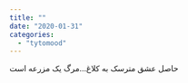 ```yaml
---
title: ""
date: "2020-01-31"
categories: 
  - "tytomood"
---
```


حاصل عشق مترسک به کلاغ...مرگ یک مزرعه است
